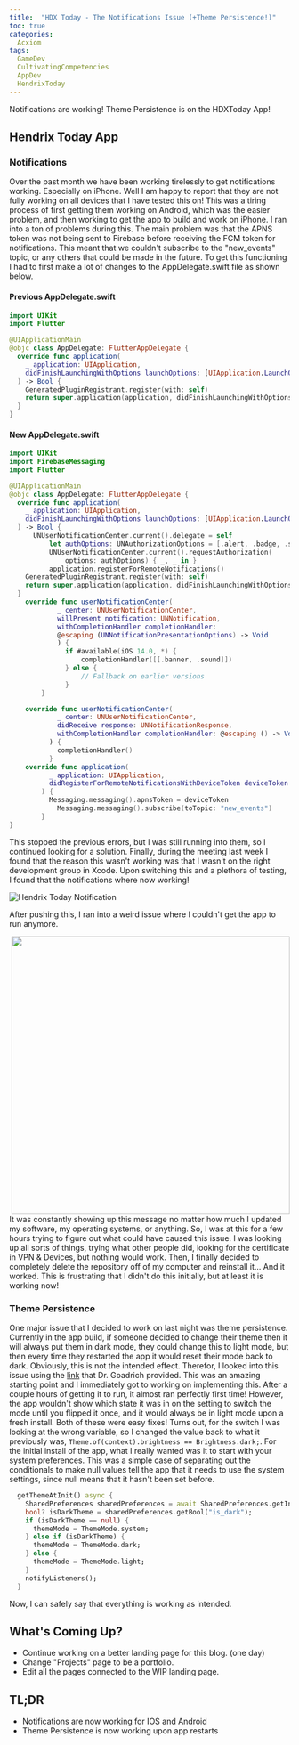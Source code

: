 ```yaml
---
title:  "HDX Today - The Notifications Issue (+Theme Persistence!)"
toc: true
categories:
  Acxiom
tags:
  GameDev
  CultivatingCompetencies
  AppDev
  HendrixToday
---
```


Notifications are working! Theme Persistence is on the HDXToday App!

## Hendrix Today App

### Notifications

Over the past month we have been working tirelessly to get notifications working. Especially on iPhone.
Well I am happy to report that they are not fully working on all devices that I have tested this on!
This was a tiring process of first getting them working on Android, which was the easier problem, and then working to get the app to build and work on iPhone.
I ran into a ton of problems during this.
The main problem was that the APNS token was not being sent to Firebase before receiving the FCM token for notifications.
This meant that we couldn't subscribe to the "new_events" topic, or any others that could be made in the future.
To get this functioning I had to first make a lot of changes to the AppDelegate.swift file as shown below.

#### Previous AppDelegate.swift

``` swift
import UIKit
import Flutter

@UIApplicationMain
@objc class AppDelegate: FlutterAppDelegate {
  override func application(
    _ application: UIApplication,
    didFinishLaunchingWithOptions launchOptions: [UIApplication.LaunchOptionsKey: Any]?
  ) -> Bool {
    GeneratedPluginRegistrant.register(with: self)
    return super.application(application, didFinishLaunchingWithOptions: launchOptions)
  }
}
```

#### New AppDelegate.swift

``` swift
import UIKit
import FirebaseMessaging
import Flutter

@UIApplicationMain
@objc class AppDelegate: FlutterAppDelegate {
  override func application(
    _ application: UIApplication,
    didFinishLaunchingWithOptions launchOptions: [UIApplication.LaunchOptionsKey: Any]?
  ) -> Bool {
      UNUserNotificationCenter.current().delegate = self
          let authOptions: UNAuthorizationOptions = [.alert, .badge, .sound]
          UNUserNotificationCenter.current().requestAuthorization(
              options: authOptions) { _, _ in }
          application.registerForRemoteNotifications()
    GeneratedPluginRegistrant.register(with: self)
    return super.application(application, didFinishLaunchingWithOptions: launchOptions)
  }
    override func userNotificationCenter(
            _ center: UNUserNotificationCenter,
            willPresent notification: UNNotification,
            withCompletionHandler completionHandler:
            @escaping (UNNotificationPresentationOptions) -> Void
            ) {
              if #available(iOS 14.0, *) {
                  completionHandler([[.banner, .sound]])
              } else {
                  // Fallback on earlier versions
              }
        }

    override func userNotificationCenter(
            _ center: UNUserNotificationCenter,
            didReceive response: UNNotificationResponse,
            withCompletionHandler completionHandler: @escaping () -> Void
          ) {
            completionHandler()
          }
    override func application(
          _ application: UIApplication,
          didRegisterForRemoteNotificationsWithDeviceToken deviceToken: Data
        ) {
          Messaging.messaging().apnsToken = deviceToken
            Messaging.messaging().subscribe(toTopic: "new_events")
        }
}
```

This stopped the previous errors, but I was still running into them, so I continued looking for a solution.
Finally, during the meeting last week I found that the reason this wasn't working was that I wasn't on the right development group in Xcode.
Upon switching this and a plethora of testing, I found that the notifications where now working!

![Hendrix Today Notification](/blog/assets/img/blog/HDX_Notifs.png)

After pushing this, I ran into a weird issue where I couldn't get the app to run anymore.

<img align="right" width="500" height="500" src="/blog/assets/img/blog/HDX_Install_Error.png">

It was constantly showing up this message no matter how much I updated my software, my operating systems, or anything.
So, I was at this for a few hours trying to figure out what could have caused this issue.
I was looking up all sorts of things, trying what other people did, looking for the certificate in VPN & Devices, but nothing would work.
Then, I finally decided to completely delete the repository off of my computer and reinstall it... And it worked.
This is frustrating that I didn't do this initially, but at least it is working now!

### Theme Persistence

One major issue that I decided to work on last night was theme persistence.
Currently in the app build, if someone decided to change their theme then it will always put them in dark mode, they could change this to light mode,
but then every time they restarted the app it would reset their mode back to dark.
Obviously, this is not the intended effect.
Therefor, I looked into this issue using the [link]("https://stackoverflow.com/questions/75570316/dark-mode-flutter-with-shared-preferences-and-provider") that Dr. Goadrich provided.
This was an amazing starting point and I immediately got to working on implementing this.
After a couple hours of getting it to run, it almost ran perfectly first time!
However, the app wouldn't show which state it was in on the setting to switch the mode until you flipped it once, and it would always be in light mode upon a fresh install.
Both of these were easy fixes! Turns out, for the switch I was looking at the wrong variable, so I changed the value back to what it previously was,
`Theme.of(context).brightness == Brightness.dark;`.
For the initial install of the app, what I really wanted was it to start with your system preferences. This was a simple case of separating out the conditionals to make null values tell the app that it needs to use the system settings, since null means that it hasn't been set before.

``` dart
  getThemeAtInit() async {
    SharedPreferences sharedPreferences = await SharedPreferences.getInstance();
    bool? isDarkTheme = sharedPreferences.getBool("is_dark");
    if (isDarkTheme == null) {
      themeMode = ThemeMode.system;
    } else if (isDarkTheme) {
      themeMode = ThemeMode.dark;
    } else {
      themeMode = ThemeMode.light;
    }
    notifyListeners();
  }
```

Now, I can safely say that everything is working as intended.

## What's Coming Up?

- Continue working on a better landing page for this blog. (one day)
- Change "Projects" page to be a portfolio.
- Edit all the pages connected to the WIP landing page.

## TL;DR

- Notifications are now working for IOS and Android
- Theme Persistence is now working upon app restarts
